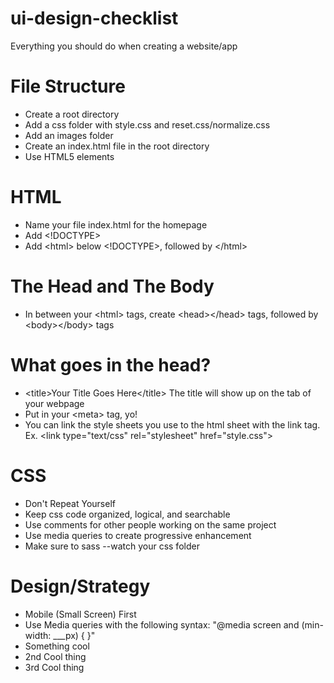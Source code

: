 # ui-design-checklist
Everything you should do when creating a website/app

# File Structure
- Create a root directory
- Add a css folder with style.css and reset.css/normalize.css
- Add an images folder
- Create an index.html file in the root directory
- Use HTML5 elements

# HTML
- Name your file index.html for the homepage
- Add <!DOCTYPE>
- Add &lt;html&gt; below <!DOCTYPE>, followed by &lt;/html&gt;

# The Head and The Body
-  In between your &lt;html&gt; tags, create &lt;head&gt;&lt;/head&gt; tags, followed by &lt;body&gt;&lt;/body&gt; tags

# What goes in the head?
- &lt;title&gt;Your Title Goes Here&lt;/title&gt; The title will show up on the tab of your webpage
- Put in your &lt;meta&gt; tag, yo!
- You can link the style sheets you use to the html sheet with the link tag. Ex. &lt;link type="text/css" rel="stylesheet" href="style.css"&gt;

# CSS
- Don't Repeat Yourself
- Keep css code organized, logical, and searchable
- Use comments for other people working on the same project
- Use media queries to create progressive enhancement
- Make sure to sass --watch your css folder

# Design/Strategy
- Mobile (Small Screen) First
- Use Media queries with the following syntax:
  "@media screen and (min-width: ___px) {  }"
- Something cool
- 2nd Cool thing
- 3rd Cool thing
